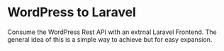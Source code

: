 # WordPress to Laravel #

Consume the WordPress Rest API with an extrnal Laravel Frontend. The general idea of this is a simple way to achieve but for easy expansion.
